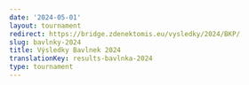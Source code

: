 ```yaml
---
date: '2024-05-01'
layout: tournament
redirect: https://bridge.zdenektomis.eu/vysledky/2024/BKP/
slug: bavlnky-2024
title: Výsledky Bavlnek 2024
translationKey: results-bavlnka-2024
type: tournament
---
```


